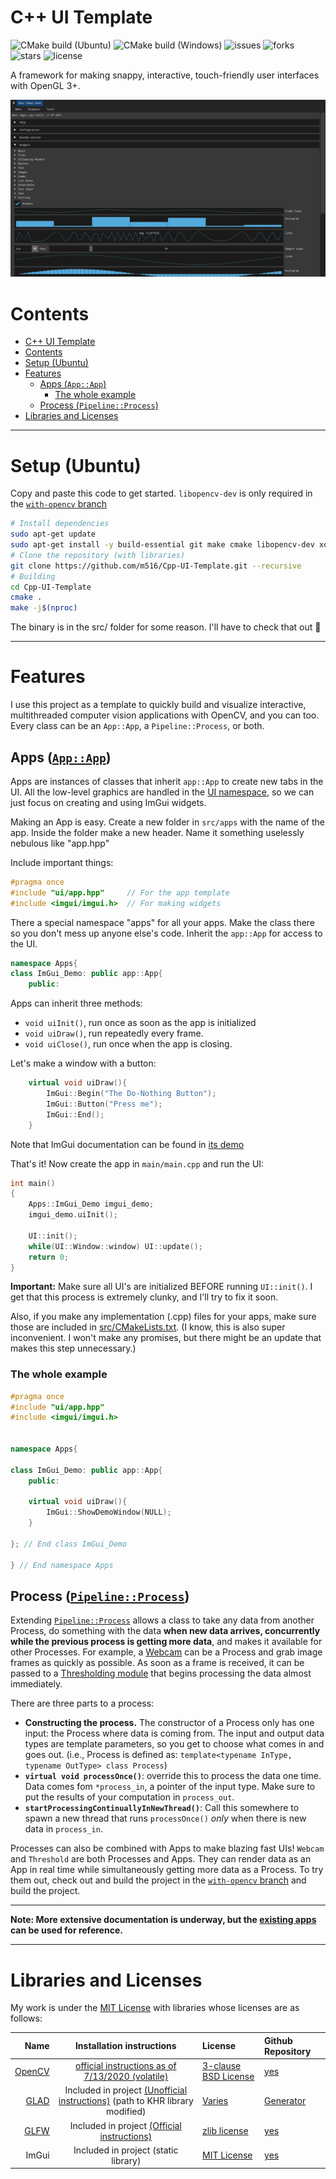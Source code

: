 # C++ UI Template
![CMake build (Ubuntu)](https://github.com/m516/Cpp-UI-Template/actions/workflows/cmake-ubuntu.yml/badge.svg)
![CMake build (Windows)](https://github.com/m516/Cpp-UI-Template/actions/workflows/cmake-windows.yml/badge.svg)
![issues](https://img.shields.io/github/issues/m516/Cpp-UI-Template)
![forks](https://img.shields.io/github/forks/m516/Cpp-UI-Template)
![stars](https://img.shields.io/github/stars/m516/Cpp-UI-Template)
![license](https://img.shields.io/github/license/m516/Cpp-UI-Template)

A framework for making snappy, interactive, touch-friendly user interfaces with OpenGL 3+. 

![Demonstration on Ubuntu WSL2](assets/docs/Screenshot-Ubuntu-WSL2.jpg)


# Contents
- [C++ UI Template](#c-ui-template)
- [Contents](#contents)
- [Setup (Ubuntu)](#setup-ubuntu)
- [Features](#features)
  - [Apps (`App::App`)](#apps-appapp)
    - [The whole example](#the-whole-example)
  - [Process (`Pipeline::Process`)](#process-pipelineprocess)
- [Libraries and Licenses](#libraries-and-licenses)


--------------------------

# Setup (Ubuntu)
Copy and paste this code to get started. `libopencv-dev` is only required in the [`with-opencv` branch](https://github.com/m516/Cpp-UI-Template/tree/with-opencv)

```sh
# Install dependencies
sudo apt-get update
sudo apt-get install -y build-essential git make cmake libopencv-dev xorg-dev
# Clone the repository (with libraries)
git clone https://github.com/m516/Cpp-UI-Template.git --recursive
# Building
cd Cpp-UI-Template
cmake .
make -j$(nproc)
```

The binary is in the src/ folder for some reason. I'll have to check that out 🤔

--------------------

# Features
I use this project as a template to quickly build and visualize interactive, multithreaded computer vision applications with OpenCV, and you can too. Every class can be an `App::App`, a `Pipeline::Process`, or both.

## Apps ([`App::App`](src/ui/app.hpp))
Apps are instances of classes that inherit `app::App` to create new tabs in the UI. All the low-level graphics are handled in the [UI namespace](src/ui/ui.hpp), so we can just focus on creating and using ImGui widgets.

Making an App is easy. Create a new folder in `src/apps` with the name of the app. Inside the folder make a new header. Name it something uselessly nebulous like "app.hpp"

Include important things:
```cpp
#pragma once
#include "ui/app.hpp"     // For the app template
#include <imgui/imgui.h>  // For making widgets
```

There a special namespace "apps" for all your apps. Make the class there so you don't mess up anyone else's code. Inherit  the `app::App` for access to the UI.
```cpp
namespace Apps{
class ImGui_Demo: public app::App{
    public:
```

Apps can inherit three methods: 
* `void uiInit()`, run once as soon as the app is initialized
* `void uiDraw()`, run repeatedly every frame.
* `void uiClose()`, run once when the app is closing.

Let's make a window with a button:
```cpp
    virtual void uiDraw(){
        ImGui::Begin("The Do-Nothing Button");
        ImGui::Button("Press me");
        ImGui::End();
    }
```
Note that ImGui documentation can be found in [its demo](https://github.com/m516/Cpp-UI-Template/blob/master/thirdparty/imgui/imgui_demo.cpp)

That's it! Now create the app in `main/main.cpp` and run the UI:
```cpp
int main()
{
    Apps::ImGui_Demo imgui_demo;
    imgui_demo.uiInit();

    UI::init();
    while(UI::Window::window) UI::update();
    return 0;
}
```
**Important:** Make sure all UI's are initialized BEFORE running `UI::init()`. I get that this process is extremely clunky, and I'll try to fix it soon.

Also, if you make any implementation (.cpp) files for your apps, make sure those are included in [src/CMakeLists.txt](src/CMakeLists.txt). (I know, this is also super inconvenient. I won't make any promises, but there might be an update that makes this step unnecessary.)

### The whole example
```cpp
#pragma once
#include "ui/app.hpp"
#include <imgui/imgui.h>


namespace Apps{

class ImGui_Demo: public app::App{
    public:

    virtual void uiDraw(){
        ImGui::ShowDemoWindow(NULL);
    }

}; // End class ImGui_Demo

} // End namespace Apps
```

## Process ([`Pipeline::Process`](src/utils/pipeline.hpp))
Extending [`Pipeline::Process`](src/utils/pipeline.hpp) allows a class to take any data from another Process, do something with the data **when new data arrives, concurrently while the previous process is getting more data**, and makes it available for other Processes. For example, a [Webcam](https://github.com/m516/Cpp-UI-Template/tree/with-opencv/src/apps/Webcam) can be a Process and grab image frames as quickly as possible. As soon as a frame is received, it can be passed to a [Thresholding module](https://github.com/m516/Cpp-UI-Template/tree/with-opencv/src/apps/Thresholding) that begins processing the data almost immediately.


There are three parts to a process:
  * **Constructing the process.** The constructor of a Process only has one input: the Process where data is coming from. The input and output data types are template parameters, so you get to choose what comes in and goes out. (i.e., Process is defined as: `template<typename InType, typename OutType> class Process`)
  * **`virtual void processOnce()`**: override this to process the data one time. Data comes fom `*process_in`, a pointer of the input type. Make sure to put the results of your computation in `process_out`.
  * **`startProcessingContinuallyInNewThread()`**: Call this somewhere to spawn a new thread that runs `processOnce()` *only* when there is new data in `process_in`.

Processes can also be combined with Apps to make blazing fast UIs! `Webcam` and `Threshold` are both Processes and Apps. They can render data as an App in real time while simultaneously getting more data as a Process. To try them out, check out and build the project in the [`with-opencv` branch](https://github.com/m516/Cpp-UI-Template/tree/with-opencv) and build the project.



----------------
**Note: More extensive documentation is underway, but the [existing apps](https://github.com/m516/Cpp-UI-Template/tree/with-opencv/src/apps) can be used for reference.** 

----------------

# Libraries and Licenses
My work is under the [MIT License](https://github.com/m516/Cpp-UI-Template/blob/with-opencv/LICENSE) with libraries whose licenses are as follows:


|                           Name |                                                         Installation instructions                                                         | License                                                                            | Github Repository                            |
| -----------------------------: | :---------------------------------------------------------------------------------------------------------------------------------------: | :--------------------------------------------------------------------------------- | :------------------------------------------- |
|  [OpenCV](https://opencv.org/) |   [official instructions as of 7/13/2020 (volatile)](https://docs.opencv.org/master/df/d65/tutorial_table_of_content_introduction.html)   | [3-clause BSD License](https://opencv.org/license/)                                | [yes](https://github.com/opencv/opencv)      |
| [GLAD](https://glad.dav1d.de/) | Included in project [(Unofficial instructions)](https://learnopengl.com/Getting-started/Creating-a-window) (path to KHR library modified) | [Varies](https://github.com/Dav1dde/glad#whats-the-license-of-glad-generated-code) | [Generator](https://github.com/Dav1dde/glad) |
|  [GLFW](https://www.glfw.org/) |                        Included in project [(Official instructions)](https://github.com/glfw/glfw#compiling-glfw)                         | [zlib license](extern/glfw/LICENSE)                                                | [yes](https://github.com/glfw/glfw)          |
|                          ImGui |                                                   Included in project (static library)                                                    | [MIT License](extern/imgui/LICENSE)                                                | [yes](https://github.com/ocornut/imgui)      |


